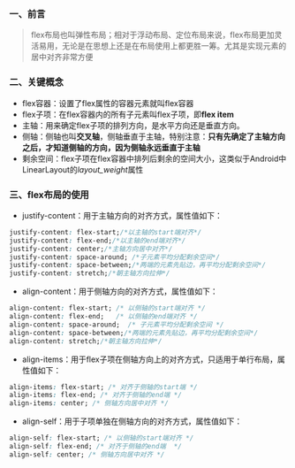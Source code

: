 ### 一、前言

> flex布局也叫弹性布局；相对于浮动布局、定位布局来说，flex布局更加灵活易用，无论是在思想上还是在布局使用上都更胜一筹。尤其是实现元素的居中对齐非常方便

### 二、关键概念

- flex容器：设置了flex属性的容器元素就叫flex容器
- flex子项：在flex容器内的所有子元素叫flex子项，即**flex item**
- 主轴：用来确定flex子项的排列方向，是水平方向还是垂直方向。
- 侧轴：侧轴也叫**交叉轴**，侧轴垂直于主轴，特别注意：**只有先确定了主轴方向之后，才知道侧轴的方向，因为侧轴永远垂直于主轴**
- 剩余空间：flex子项在flex容器中排列后剩余的空间大小，这类似于Android中LinearLayout的*layout_weight*属性

### 三、flex布局的使用

- justify-content：用于主轴方向的对齐方式，属性值如下：

``` css
justify-content: flex-start;/*以主轴的start端对齐*/
justify-content: flex-end;/*以主轴的end端对齐*/
justify-content: center;/*主轴方向居中对齐*/
justify-content: space-around; /*子元素平均分配剩余空间*/
justify-content: space-between;/*两端的元素先贴边，再平均分配剩余空间*/
justify-content: stretch;/*朝主轴方向拉伸*/
```

- align-content：用于侧轴方向的对齐方式，属性值如下：

```css
align-content: flex-start; /* 以侧轴的start端对齐 */
align-content: flex-end;   /* 以侧轴的end端对齐 */
align-content: space-around;  /* 子元素平均分配剩余空间 */
align-content: space-between;/*两端的元素先贴边，再平均分配剩余空间*/
align-content: stretch;/*朝主轴方向拉伸*/
```

- align-items：用于flex子项在侧轴方向上的对齐方式，只适用于单行布局，属性值如下：

```css
align-items: flex-start; /* 对齐于侧轴的start端 */ 
align-items: flex-end; /* 对齐于侧轴的end端 */ 
align-items: center; /* 侧轴方向居中对齐 */ 
```

- align-self：用于子项单独在侧轴方向的对齐方式，属性值如下：

```css
align-self: flex-start; /* 以侧轴的start端对齐 */ 
align-self: flex-end; /* 对齐于侧轴的end端  */ 
align-self: center; /* 侧轴方向居中对齐 */ 
```









